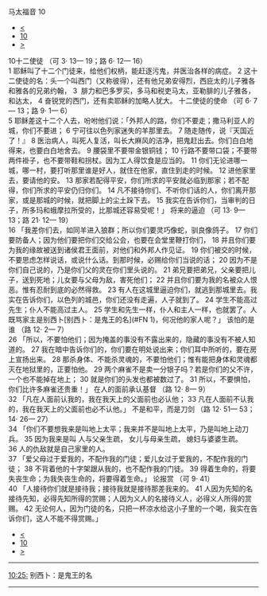 ﻿





 马太福音 10




* [<](bible/MAT09.md)
* [10](bible/MAT.md)
* [>](bible/MAT11.md)



 
10十二使徒 （可
3·
13—
19；路
6·
12—
16）  
1 耶稣叫了十二个门徒来，给他们权柄，能赶逐污鬼，并医治各样的病症。 
2 这十二使徒的名：头一个叫西门（又称彼得），还有他兄弟安得烈，西庇太的儿子雅各和雅各的兄弟约翰， 
3  腓力和巴多罗买，多马和税吏马太，亚勒腓的儿子雅各，和达太， 
4 奋锐党的西门，还有卖耶稣的加略人犹大。 十二使徒的使命 （可
6·
7—
13；路
9·
1—
6）  
5 耶稣差这十二个人去，吩咐他们说：「外邦人的路，你们不要走；撒马利亚人的城，你们不要进； 
6 宁可往以色列家迷失的羊那里去。 
7 随走随传，说『天国近了！』 
8 医治病人，叫死人复活，叫长大麻风的洁净，把鬼赶出去。你们白白地得来，也要白白地舍去。 
9 腰袋里不要带金银铜钱； 
10 行路不要带口袋；不要带两件褂子，也不要带鞋和拐杖。因为工人得饮食是应当的。 
11 你们无论进哪一城，哪一村，要打听那里谁是好人，就住在他家，直住到走的时候。 
12 进他家里去，要请他的安。 
13 那家若配得平安，你们所求的平安就必临到那家；若不配得，你们所求的平安仍归你们。 
14 凡不接待你们、不听你们话的人，你们离开那家，或是那城的时候，就把脚上的尘土跺下去。 
15 我实在告诉你们，当审判的日子，所多玛和蛾摩拉所受的，比那城还容易受呢！」 将来的逼迫 （可
13·
9—
13；路
21·
12—
19）  
16 「我差你们去，如同羊进入狼群；所以你们要灵巧像蛇，驯良像鸽子。 
17 你们要防备人；因为他们要把你们交给公会，也要在会堂里鞭打你们， 
18 并且你们要为我的缘故被送到诸侯君王面前，对他们和外邦人作见证。 
19 你们被交的时候，不要思虑怎样说话，或说什么话。到那时候，必赐给你们当说的话； 
20 因为不是你们自己说的，乃是你们父的灵在你们里头说的。 
21 弟兄要把弟兄，父亲要把儿子，送到死地；儿女要与父母为敌，害死他们； 
22 并且你们要为我的名被众人恨恶。惟有忍耐到底的必然得救。 
23 有人在这城里逼迫你们，就逃到那城里去。我实在告诉你们，以色列的城邑，你们还没有走遍，人子就到了。 
24 学生不能高过先生；仆人不能高过主人。 
25 学生和先生一样，仆人和主人一样，也就罢了。人既骂家主是别西卜[别西卜：是鬼王的名](#FN
1)，何况他的家人呢？」 该怕的是谁 （路
12·
2—
7）  
26 「所以，不要怕他们；因为掩盖的事没有不露出来的，隐藏的事没有不被人知道的。 
27 我在暗中告诉你们的，你们要在明处说出来；你们耳中所听的，要在房上宣扬出来。 
28 那杀身体、不能杀灵魂的，不要怕他们；惟有能把身体和灵魂都灭在地狱里的，正要怕他。 
29 两个麻雀不是卖一分银子吗？若是你们的父不许，一个也不能掉在地上； 
30 就是你们的头发也都被数过了。 
31 所以，不要惧怕，你们比许多麻雀还贵重！」 在人的面前承认基督 （路
12·
8—
9）  
32 「凡在人面前认我的，我在我天上的父面前也必认他； 
33 凡在人面前不认我的，我在我天上的父面前也必不认他。」 不是和平，而是刀剑 （路
12·
51—
53；
14·
26—
27）  
34 「你们不要想我来是叫地上太平；我来并不是叫地上太平，乃是叫地上动刀兵。 
35 因为我来是叫 人与父亲生疏， 女儿与母亲生疏， 媳妇与婆婆生疏。  
36 人的仇敌就是自己家里的人。  
37 「爱父母过于爱我的，不配作我的门徒；爱儿女过于爱我的，不配作我的门徒； 
38 不背着他的十字架跟从我的，也不配作我的门徒。 
39 得着生命的，将要失丧生命；为我失丧生命的，将要得着生命。」 论报赏 （可
9·
41）  
40 「人接待你们就是接待我；接待我就是接待那差我来的。 
41 人因为先知的名接待先知，必得先知所得的赏赐；人因为义人的名接待义人，必得义人所得的赏赐。 
42 无论何人，因为门徒的名，只把一杯凉水给这小子里的一个喝，我实在告诉你们，这人不能不得赏赐。」 
* [<](bible/MAT09.md)
* [10](bible/MAT.md)
* [>](bible/MAT11.md)





---


[10:25:](#V25)
别西卜：是鬼王的名




---









